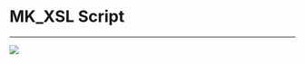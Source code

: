 # MK_XSL Script
-------------

[<a href="https://asciinema.org/a/a0yzvsegOIs674BOUzR8Je8xu" target="_blank"><img src="https://asciinema.org/a/a0yzvsegOIs674BOUzR8Je8xu.svg" /></a>](https://asciinema.org/a/717086)
